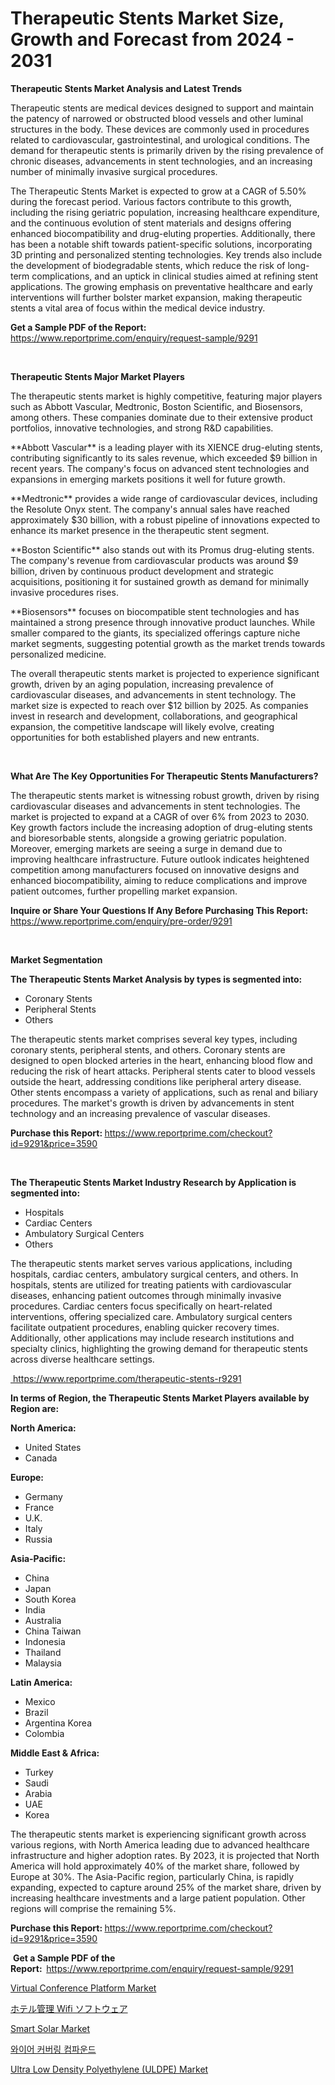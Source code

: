 <p><h1>Therapeutic Stents Market Size, Growth and Forecast from 2024 - 2031</h1></p><p><strong>Therapeutic Stents Market Analysis and Latest Trends</strong></p>
<p><p>Therapeutic stents are medical devices designed to support and maintain the patency of narrowed or obstructed blood vessels and other luminal structures in the body. These devices are commonly used in procedures related to cardiovascular, gastrointestinal, and urological conditions. The demand for therapeutic stents is primarily driven by the rising prevalence of chronic diseases, advancements in stent technologies, and an increasing number of minimally invasive surgical procedures.</p><p>The Therapeutic Stents Market is expected to grow at a CAGR of 5.50% during the forecast period. Various factors contribute to this growth, including the rising geriatric population, increasing healthcare expenditure, and the continuous evolution of stent materials and designs offering enhanced biocompatibility and drug-eluting properties. Additionally, there has been a notable shift towards patient-specific solutions, incorporating 3D printing and personalized stenting technologies. Key trends also include the development of biodegradable stents, which reduce the risk of long-term complications, and an uptick in clinical studies aimed at refining stent applications. The growing emphasis on preventative healthcare and early interventions will further bolster market expansion, making therapeutic stents a vital area of focus within the medical device industry.</p></p>
<p><strong>Get a Sample PDF of the Report:&nbsp;</strong> <a href="https://www.reportprime.com/enquiry/request-sample/9291">https://www.reportprime.com/enquiry/request-sample/9291</a></p>
<p>&nbsp;</p>
<p><strong>Therapeutic Stents Major Market Players</strong></p>
<p><p>The therapeutic stents market is highly competitive, featuring major players such as Abbott Vascular, Medtronic, Boston Scientific, and Biosensors, among others. These companies dominate due to their extensive product portfolios, innovative technologies, and strong R&D capabilities.</p><p>**Abbott Vascular** is a leading player with its XIENCE drug-eluting stents, contributing significantly to its sales revenue, which exceeded $9 billion in recent years. The company's focus on advanced stent technologies and expansions in emerging markets positions it well for future growth.</p><p>**Medtronic** provides a wide range of cardiovascular devices, including the Resolute Onyx stent. The company's annual sales have reached approximately $30 billion, with a robust pipeline of innovations expected to enhance its market presence in the therapeutic stent segment.</p><p>**Boston Scientific** also stands out with its Promus drug-eluting stents. The company's revenue from cardiovascular products was around $9 billion, driven by continuous product development and strategic acquisitions, positioning it for sustained growth as demand for minimally invasive procedures rises.</p><p>**Biosensors** focuses on biocompatible stent technologies and has maintained a strong presence through innovative product launches. While smaller compared to the giants, its specialized offerings capture niche market segments, suggesting potential growth as the market trends towards personalized medicine.</p><p>The overall therapeutic stents market is projected to experience significant growth, driven by an aging population, increasing prevalence of cardiovascular diseases, and advancements in stent technology. The market size is expected to reach over $12 billion by 2025. As companies invest in research and development, collaborations, and geographical expansion, the competitive landscape will likely evolve, creating opportunities for both established players and new entrants.</p></p>
<p>&nbsp;</p>
<p><strong>What Are The Key Opportunities For Therapeutic Stents Manufacturers?</strong></p>
<p><p>The therapeutic stents market is witnessing robust growth, driven by rising cardiovascular diseases and advancements in stent technologies. The market is projected to expand at a CAGR of over 6% from 2023 to 2030. Key growth factors include the increasing adoption of drug-eluting stents and bioresorbable stents, alongside a growing geriatric population. Moreover, emerging markets are seeing a surge in demand due to improving healthcare infrastructure. Future outlook indicates heightened competition among manufacturers focused on innovative designs and enhanced biocompatibility, aiming to reduce complications and improve patient outcomes, further propelling market expansion.</p></p>
<p><strong>Inquire or Share Your Questions If Any Before Purchasing This Report:</strong> <a href="https://www.reportprime.com/enquiry/pre-order/9291">https://www.reportprime.com/enquiry/pre-order/9291</a></p>
<p>&nbsp;</p>
<p><strong>Market Segmentation</strong></p>
<p><strong>The Therapeutic Stents Market Analysis by types is segmented into:</strong></p>
<p><ul><li>Coronary Stents</li><li>Peripheral Stents</li><li>Others</li></ul></p>
<p><p>The therapeutic stents market comprises several key types, including coronary stents, peripheral stents, and others. Coronary stents are designed to open blocked arteries in the heart, enhancing blood flow and reducing the risk of heart attacks. Peripheral stents cater to blood vessels outside the heart, addressing conditions like peripheral artery disease. Other stents encompass a variety of applications, such as renal and biliary procedures. The market's growth is driven by advancements in stent technology and an increasing prevalence of vascular diseases.</p></p>
<p><strong>Purchase this Report:&nbsp;</strong><a href="https://www.reportprime.com/checkout?id=9291&price=3590">https://www.reportprime.com/checkout?id=9291&price=3590</a></p>
<p>&nbsp;</p>
<p><strong>The Therapeutic Stents Market Industry Research by Application is segmented into:</strong></p>
<p><ul><li>Hospitals</li><li>Cardiac Centers</li><li>Ambulatory Surgical Centers</li><li>Others</li></ul></p>
<p><p>The therapeutic stents market serves various applications, including hospitals, cardiac centers, ambulatory surgical centers, and others. In hospitals, stents are utilized for treating patients with cardiovascular diseases, enhancing patient outcomes through minimally invasive procedures. Cardiac centers focus specifically on heart-related interventions, offering specialized care. Ambulatory surgical centers facilitate outpatient procedures, enabling quicker recovery times. Additionally, other applications may include research institutions and specialty clinics, highlighting the growing demand for therapeutic stents across diverse healthcare settings.</p></p>
<p><a href="https://www.reportprime.com/therapeutic-stents-r9291">&nbsp;https://www.reportprime.com/therapeutic-stents-r9291</a></p>
<p><strong>In terms of Region, the Therapeutic Stents Market Players available by Region are:</strong></p>
<p>
    <p> <strong> North America: </strong>
        <ul>
            <li>United States</li>
            <li>Canada</li>
        </ul>
        </p> 
    <p> <strong> Europe: </strong>
        <ul>
            <li>Germany</li>
            <li>France</li>
            <li>U.K.</li>
            <li>Italy</li>
            <li>Russia</li>
        </ul>
        </p> 
    <p> <strong> Asia-Pacific: </strong>
        <ul>
            <li>China</li>
            <li>Japan</li>
            <li>South Korea</li>
            <li>India</li>
            <li>Australia</li>
            <li>China Taiwan</li>
            <li>Indonesia</li>
            <li>Thailand</li>
            <li>Malaysia</li>
        </ul>
        </p> 
    <p> <strong> Latin America: </strong>
        <ul>
            <li>Mexico</li>
            <li>Brazil</li>
            <li>Argentina Korea</li>
            <li>Colombia</li>
        </ul>
        </p> 
    <p> <strong> Middle East & Africa: </strong>
        <ul>
            <li>Turkey</li>
            <li>Saudi</li>
            <li>Arabia</li>
            <li>UAE</li>
            <li>Korea</li>
        </ul>
    </p>
    </p>
<p><p>The therapeutic stents market is experiencing significant growth across various regions, with North America leading due to advanced healthcare infrastructure and higher adoption rates. By 2023, it is projected that North America will hold approximately 40% of the market share, followed by Europe at 30%. The Asia-Pacific region, particularly China, is rapidly expanding, expected to capture around 25% of the market share, driven by increasing healthcare investments and a large patient population. Other regions will comprise the remaining 5%.</p></p>
<p><strong>Purchase this Report: </strong><a href="https://www.reportprime.com/checkout?id=9291&price=3590">https://www.reportprime.com/checkout?id=9291&price=3590</a></p>
<p>&nbsp;<strong>Get a Sample PDF of the Report:&nbsp;&nbsp;</strong><a href="https://www.reportprime.com/enquiry/request-sample/9291">https://www.reportprime.com/enquiry/request-sample/9291</a></p>
<p><strong></strong></p>
<p><p><a href="https://www.linkedin.com/pulse/virtual-conference-platform-industry-forecast-market-gfhje?trackingId=RvkHoXJmROGM8qx88CE5cA%3D%3D">Virtual Conference Platform Market</a></p><p><a href="https://medium.com/@tubbs463/hotel-management-wifi-software-market-%E3%81%AF-%E3%82%B3%E3%82%B9%E3%83%88%E7%AE%A1%E7%90%86%E3%81%A8%E5%8A%B9%E7%8E%87%E5%90%91%E4%B8%8A%E3%82%92%E5%84%AA%E5%85%88%E3%81%97%E3%81%BE%E3%81%99-%E3%81%95%E3%82%89%E3%81%AB-%E5%A0%B1%E5%91%8A%E6%9B%B8%E3%81%AF%E5%B8%82%E5%A0%B4%E3%81%AE%E9%9C%80%E8%A6%81%E9%9D%A2%E3%81%A8%E4%BE%9B%E7%B5%A6%E9%9D%A2%E3%81%AE%E4%B8%A1%E6%96%B9%E3%82%92%E3%82%AB%E3%83%90%E3%83%BC%E3%81%97%E3%81%A6%E3%81%84%E3%81%BE%E3%81%99-hotel-a96b440b5c8a">ホテル管理 Wifi ソフトウェア</a></p><p><a href="https://medium.com/@leneciacharles/the-smart-solar-market-insights-report-offers-an-in-depth-and-thorough-analysis-of-the-market-a7d3a2be6205">Smart Solar Market</a></p><p><a href="https://medium.com/@christorpherpfannerstill5436/wire-covering-compound-market-%EC%9D%98-%EA%B8%80%EB%A1%9C%EB%B2%8C-%EC%8B%9C%EC%9E%A5-%EA%B0%9C%EC%9A%94%EB%8A%94-%EC%A0%84-%EC%84%B8%EA%B3%84-%EB%B0%8F-%EC%A3%BC%EC%9A%94-%EC%8B%9C%EC%9E%A5%EC%9D%98-%EC%82%B0%EC%97%85%EC%97%90-%EC%98%81%ED%96%A5%EC%9D%84-%EB%AF%B8%EC%B9%98%EB%8A%94-%EC%A3%BC%EC%9A%94-%ED%8A%B8%EB%A0%8C%EB%93%9C%EC%97%90-%EB%8C%80%ED%95%9C-%EB%8F%85%ED%8A%B9%ED%95%9C-%EA%B4%80%EC%A0%90%EC%9D%84-%EC%A0%9C%EA%B3%B5%ED%95%A9%EB%8B%88%EB%8B%A4-3881d79cb609">와이어 커버링 컴파운드</a></p><p><a href="https://issuu.com/reportprime-2/docs/ultra-low-density-polyethylene-uldp_99e3154db4dd54">Ultra Low Density Polyethylene (ULDPE) Market</a></p></p>